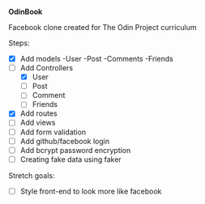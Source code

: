**OdinBook**

Facebook clone created for The Odin Project curriculum

Steps: 
- [X] Add models
    -User
    -Post
    -Comments
    -Friends
- [ ] Add Controllers
    - [X] User
    - [ ] Post
    - [ ] Comment
    - [ ] Friends
- [X] Add routes
- [ ] Add views
- [ ] Add form validation
- [ ] Add github/facebook login
- [ ] Add bcrypt password encryption
- [ ] Creating fake data using faker

Stretch goals:
- [ ] Style front-end to look more like facebook